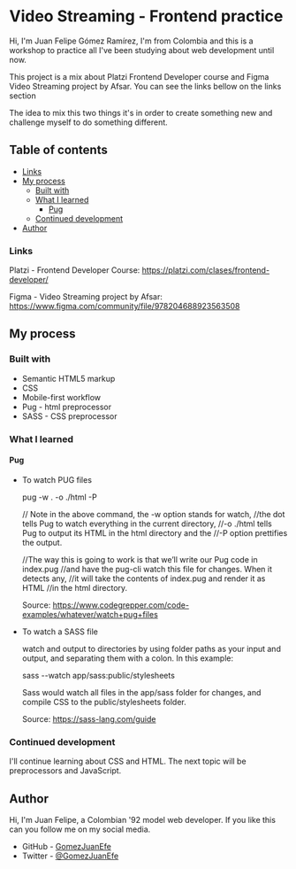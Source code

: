 # Video Streaming - Frontend practice

Hi, I'm Juan Felipe Gómez Ramírez, I'm from Colombia and this is a workshop to practice all I've been studying about web development until now.

This project is a mix about Platzi Frontend Developer course and Figma Video Streaming project by Afsar. You can see the links bellow on the links section

The idea to mix this two things it's in order to create something new and challenge myself to do something different.


## Table of contents

- [Links](#links)
- [My process](#my-process)
  - [Built with](#built-with)
  - [What I learned](#what-i-learned)
    - [Pug](#pug)
  - [Continued development](#continued-development)
- [Author](#author)


### Links

Platzi - Frontend Developer Course: https://platzi.com/clases/frontend-developer/

Figma - Video Streaming project by Afsar: https://www.figma.com/community/file/978204688923563508


## My process


### Built with

- Semantic HTML5 markup
- CSS
- Mobile-first workflow
- Pug - html preprocessor
- SASS - CSS preprocessor


### What I learned

#### Pug

- To watch PUG files

    pug -w . -o ./html -P

    // Note in the above command, the -w option stands for watch,
    //the dot tells Pug to watch everything in the current directory,
    //-o ./html tells Pug to output its HTML in the html directory and the
    //-P option prettifies the output.

    //The way this is going to work is that we’ll write our Pug code in index.pug
    //and have the pug-cli watch this file for changes. When it detects any,
    //it will take the contents of index.pug and render it as HTML
    //in the html directory.

    Source: https://www.codegrepper.com/code-examples/whatever/watch+pug+files

- To watch a SASS file
  
  watch and output to directories by using folder paths as your input and output, and separating them with a colon. In this example:

  sass --watch app/sass:public/stylesheets

  Sass would watch all files in the app/sass folder for changes, and compile CSS to the public/stylesheets folder.

  Source: https://sass-lang.com/guide



### Continued development

I'll continue learning about CSS and HTML. The next topic will be preprocessors and JavaScript.


## Author

Hi, I'm Juan Felipe, a Colombian '92 model web developer. If you like this can you follow me on my social media.

- GitHub - [GomezJuanEfe](https://github.com/GomezJuanEfe)
- Twitter - [@GomezJuanEfe](https://twitter.com/GomezJuanEfe)
